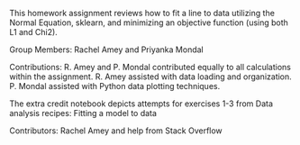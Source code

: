 This homework assignment reviews how to fit a line to data utilizing the Normal Equation, 
sklearn, and minimizing an objective function (using both L1 and Chi2). 

Group Members: Rachel Amey and Priyanka Mondal

Contributions: R. Amey and P. Mondal contributed equally to all calculations within the assignment.
R. Amey assisted with data loading and organization. P. Mondal assisted with Python data plotting
techniques. 


The extra credit notebook depicts attempts for exercises 1-3 from Data analysis recipes:
Fitting a model to data

Contributors: Rachel Amey and help from Stack Overflow
